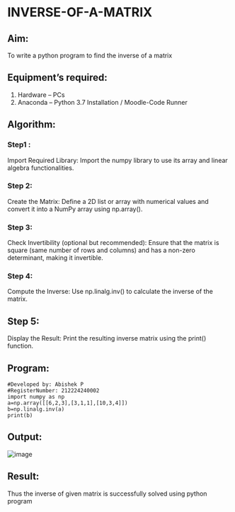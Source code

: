 # INVERSE-OF-A-MATRIX
## Aim:
To write a python program to find the inverse of a matrix
## Equipment’s required:
1. 	Hardware – PCs
2. 	Anaconda – Python 3.7 Installation / Moodle-Code Runner
## Algorithm:
### Step1 : 
Import Required Library: Import the numpy library to use its array and linear algebra functionalities.
### Step 2: 
Create the Matrix: Define a 2D list or array with numerical values and convert it into a NumPy array using np.array().
### Step 3: 
Check Invertibility (optional but recommended): Ensure that the matrix is square (same number of rows and columns) and has a non-zero determinant, making it invertible.
### Step 4: 
Compute the Inverse: Use np.linalg.inv() to calculate the inverse of the matrix.
## Step 5:
Display the Result: Print the resulting inverse matrix using the print() function.

## Program:
```
#Developed by: Abishek P
#RegisterNumber: 212224240002
import numpy as np
a=np.array([[6,2,3],[3,1,1],[10,3,4]])
b=np.linalg.inv(a)
print(b)
```
## Output:
![image](https://github.com/user-attachments/assets/88a5c362-8e7a-43f3-bd15-027ede023b0a)

## Result:
Thus the inverse of given matrix is successfully solved using python program

